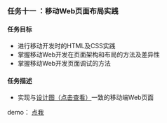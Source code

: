 ### 任务十一 ：移动Web页面布局实践

#### 任务目标

- 进行移动开发时的HTML及CSS实践
- 掌握移动Web开发在页面架构和布局的方法及差异性
- 掌握移动Web开发页面调试的方法

####  任务描述

- 实现与[设计图（点击查看）](http://7xrp04.com1.z0.glb.clouddn.com/task_1_11_1.jpg)一致的移动端Web页面

demo： [点我](http://www.kumo-ka.com/code/IFE-2017/task_11/index.html)



​	     

